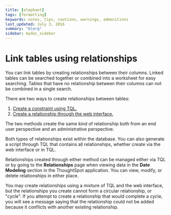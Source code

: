 ```yaml
---
title: [elephant]
tags: [formatting]
keywords: notes, tips, cautions, warnings, admonitions
last_updated: July 3, 2016
summary: "blerg"
sidebar: mydoc_sidebar
---
```

# Link tables using relationships

You can link tables by creating relationships between their columns. Linked tables can be searched together or combined into a worksheet for easy searching. Tables that have no relationship between their columns can not be combined in a single search.

There are two ways to create relationships between tables:

1.  [Create a constraint using TQL.](../loading/constraints.html#)
2.  [Create a relationship through the web interface.](create_new_relationship.html#)

The two methods create the same kind of relationship both from an end user perspective and an administrative perspective.

Both types of relationships exist within the database. You can also generate a script through TQL that contains all relationships, whether create via the web interface or in TQL.

Relationships created through either method can be managed either via TQL or by going to the **Relationships** page when viewing data in the **Date Modeling** section in the ThoughtSpot application. You can view, modify, or delete relationships in either place.

You may create relationships using a mixture of TQL and the web interface, but the relationships you create cannot form a circular relationship, or "cycle". If you attempt to create a relationship that would complete a cycle, you will see a message saying that the relationship could not be added because it conflicts with another existing relationship.

